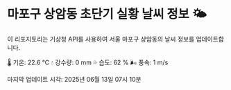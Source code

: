 
# 마포구 상암동 초단기 실황 날씨 정보 🌤️

이 리포지토리는 기상청 API를 사용하여 서울 마포구 상암동의 날씨 정보를 업데이트합니다. 

🌡️ 기온: 22.6 ℃
💧 강수량: 0 mm
💦 습도: 62 %
🌬️ 풍속: 1 m/s

마지막 업데이트 시각: 2025년 06월 13일 07시 10분    
